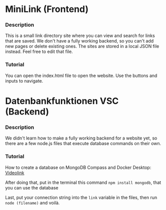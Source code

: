 # MiniLink (Frontend)
### Description
This is a small link directory site where you can view and search for links that are saved. We don't have a fully working backend, so you can't add new pages or delete existing ones. The sites are stored in a local JSON file instead. Feel free to edit that file.
### Tutorial
You can open the index.html file to open the website. Use the buttons and inputs to navigate.

# Datenbankfunktionen VSC (Backend)
### Description
We didn't learn how to make a fully working backend for a website yet, so there are a few node.js files that execute database commands on their own.  
### Tutorial
How to create a database on MongoDB Compass and Docker Desktop: [Videolink](https://www.youtube.com/watch?v=EMKuM8hnfkA)

After doing that, put in the terminal this command  `npm install mongodb`, that you can use the database

Last, put your connection string into the `link` variable in the files, then run `node (filename)` and voilà.







